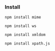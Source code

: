 ### Install

```
npm install mime
```
```
npm install ws
```
```
npm install xmldom
```
```
npm install xpath.js
```